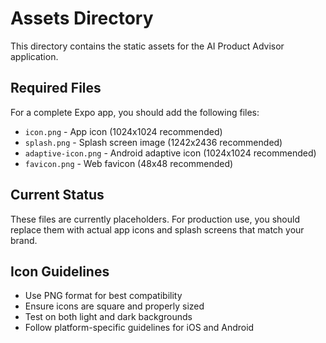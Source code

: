 # Assets Directory

This directory contains the static assets for the AI Product Advisor application.

## Required Files

For a complete Expo app, you should add the following files:

- `icon.png` - App icon (1024x1024 recommended)
- `splash.png` - Splash screen image (1242x2436 recommended)
- `adaptive-icon.png` - Android adaptive icon (1024x1024 recommended)
- `favicon.png` - Web favicon (48x48 recommended)

## Current Status

These files are currently placeholders. For production use, you should replace them with actual app icons and splash screens that match your brand.

## Icon Guidelines

- Use PNG format for best compatibility
- Ensure icons are square and properly sized
- Test on both light and dark backgrounds
- Follow platform-specific guidelines for iOS and Android

